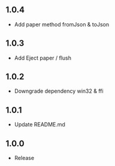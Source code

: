 ## 1.0.4

* Add paper method fromJson & toJson

## 1.0.3

* Add Eject paper / flush

## 1.0.2

* Downgrade dependency win32 & ffi

## 1.0.1

* Update README.md

## 1.0.0

* Release
